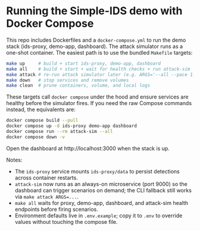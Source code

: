 # Running the Simple-IDS demo with Docker Compose

This repo includes Dockerfiles and a `docker-compose.yml` to run the demo stack (ids-proxy, demo-app, dashboard). The attack simulator runs as a one-shot container. The easiest path is to use the bundled `Makefile` targets:

```bash
make up     # build + start ids-proxy, demo-app, dashboard
make all    # build + start + wait for health checks + run attack-sim
make attack # re-run attack simulator later (e.g. ARGS='--all --pace 1.5')
make down   # stop services and remove volumes
make clean  # prune containers, volume, and local logs
```

These targets call `docker compose` under the hood and ensure services are healthy before the simulator fires. If you need the raw Compose commands instead, the equivalents are:

```bash
docker compose build --pull
docker compose up -d ids-proxy demo-app dashboard
docker compose run --rm attack-sim --all
docker compose down -v
```

Open the dashboard at http://localhost:3000 when the stack is up.

Notes:
- The `ids-proxy` service mounts `ids-proxy/data` to persist detections across container restarts.
- `attack-sim` now runs as an always-on microservice (port 9000) so the dashboard can trigger scenarios on demand; the CLI fallback still works via `make attack ARGS=...`.
- `make all` waits for proxy, demo-app, dashboard, and attack-sim health endpoints before firing scenarios.
- Environment defaults live in `.env.example`; copy it to `.env` to override values without touching the compose file.
